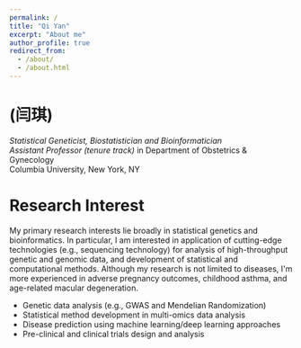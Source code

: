 ```yaml
---
permalink: /
title: "Qi Yan"
excerpt: "About me"
author_profile: true
redirect_from: 
  - /about/
  - /about.html
---
```

(闫琪)
======
*Statistical Geneticist, Biostatistician and Bioinformatician*
<br>*Assistant Professor (tenure track)* in Department of Obstetrics & Gynecology
<br>Columbia University, New York, NY

Research Interest
======
My primary research interests lie broadly in statistical genetics and bioinformatics. In particular, I am interested in application of cutting-edge technologies (e.g., sequencing technology) for analysis of high-throughput genetic and genomic data, and development of statistical and computational methods. Although my research is not limited to diseases, I'm more experienced in adverse pregnancy outcomes, childhood asthma, and age-related macular degeneration.
- Genetic data analysis (e.g., GWAS and Mendelian Randomization)
- Statistical method development in multi-omics data analysis
- Disease prediction using machine learning/deep learning approaches
- Pre-clinical and clinical trials design and analysis
